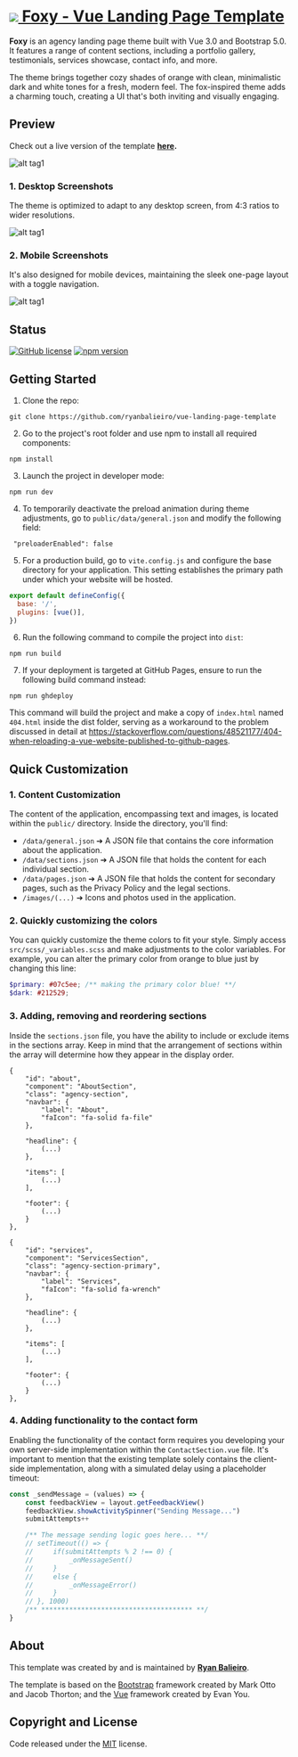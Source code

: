 # [<img src="readme-assets/logo.png"> Foxy - Vue Landing Page Template](https://ryanbalieiro.github.io/vue-landing-page-template/)

**Foxy** is an agency landing page theme built with Vue 3.0 and Bootstrap 5.0. It features a range of content sections, including a portfolio gallery, testimonials, services showcase, contact info, and more.

The theme brings together cozy shades of orange with clean, minimalistic dark and white tones for a fresh, modern feel. The fox-inspired theme adds a charming touch, creating a UI that's both inviting and visually engaging.
## Preview

Check out a live version of the template **[here](https://ryanbalieiro.github.io/vue-landing-page-template/).**

![alt tag1](readme-assets/preview.png)

### 1. Desktop Screenshots
The theme is optimized to adapt to any desktop screen, from 4:3 ratios to wider resolutions.

![alt tag1](readme-assets/desktop-screenshot.png)

### 2. Mobile Screenshots
It's also designed for mobile devices, maintaining the sleek one-page layout with a  toggle navigation.

![alt tag1](readme-assets/mobile-screenshot.png)

## Status
[![GitHub license](https://img.shields.io/badge/license-MIT-blue.svg)](https://raw.githubusercontent.com/StartBootstrap/startbootstrap-agency/master/LICENSE)
[![npm version](https://img.shields.io/npm/v/startbootstrap-agency.svg)](https://www.npmjs.com/package/startbootstrap-agency)

## Getting Started

1. Clone the repo:
```
git clone https://github.com/ryanbalieiro/vue-landing-page-template
```

2. Go to the project's root folder and use npm to install all required components:
```
npm install
```

3. Launch the project in developer mode:
```
npm run dev
```

4. To temporarily deactivate the preload animation during theme adjustments, go to `public/data/general.json` and modify the following field:

```
 "preloaderEnabled": false
```

5. For a production build, go to `vite.config.js` and configure the base directory for your application. This setting establishes the primary path under which your website will be hosted.

```js
export default defineConfig({
  base: '/',
  plugins: [vue()],
})
```

6. Run the following command to compile the project into `dist`:

```
npm run build
```

7. If your deployment is targeted at GitHub Pages, ensure to run the following build command instead:

```
npm run ghdeploy
```

This command will build the project and make a copy of `index.html` named `404.html` inside the dist folder, serving as a workaround to the problem discussed in detail at https://stackoverflow.com/questions/48521177/404-when-reloading-a-vue-website-published-to-github-pages.

## Quick Customization

### 1. Content Customization
The content of the application, encompassing text and images, is located within the `public/` directory. Inside the directory, you'll find:

- `/data/general.json` ➔ A JSON file that contains the core information about the application.
- `/data/sections.json` ➔ A JSON file that holds the content for each individual section.
- `/data/pages.json` ➔ A JSON file that holds the content for secondary pages, such as the Privacy Policy and the legal sections.
- `/images/(...)` ➔ Icons and photos used in the application.

### 2. Quickly customizing the colors

You can quickly customize the theme colors to fit your style. Simply access `src/scss/_variables.scss` and make adjustments to the color variables. For example, you can alter the primary color from orange to blue just by changing this line:

```scss
$primary: #07c5ee; /** making the primary color blue! **/
$dark: #212529;
```

### 3. Adding, removing and reordering sections

Inside the `sections.json` file, you have the ability to include or exclude items in the sections array. Keep in mind that the arrangement of sections within the array will determine how they appear in the display order. 

```
{
    "id": "about",
    "component": "AboutSection",
    "class": "agency-section",
    "navbar": {
        "label": "About",
        "faIcon": "fa-solid fa-file"
    },

    "headline": {
        (...)
    },

    "items": [
        (...)
    ],

    "footer": {
        (...)
    }
},

{
    "id": "services",
    "component": "ServicesSection",
    "class": "agency-section-primary",
    "navbar": {
        "label": "Services",
        "faIcon": "fa-solid fa-wrench"
    },

    "headline": {
        (...)
    },

    "items": [
        (...)
    ],

    "footer": {
        (...)
    }
},
```

### 4. Adding functionality to the contact form

Enabling the functionality of the contact form requires you developing your own server-side implementation within the `ContactSection.vue` file. It's important to mention that the existing template solely contains the client-side implementation, along with a simulated delay using a placeholder timeout:

```js
const _sendMessage = (values) => {
    const feedbackView = layout.getFeedbackView()
    feedbackView.showActivitySpinner("Sending Message...")
    submitAttempts++

    /** The message sending logic goes here... **/
    // setTimeout(() => {
    //     if(submitAttempts % 2 !== 0) {
    //         _onMessageSent()
    //     }
    //     else {
    //         _onMessageError()
    //     }
    // }, 1000)
    /** ************************************** **/
}
```

## About

This template was created by and is maintained by **[Ryan Balieiro](https://ryanbalieiro.com/)**.

The template is based on the [Bootstrap](https://getbootstrap.com/) framework created by Mark Otto and Jacob Thorton; and the [Vue](https://vuejs.org/) framework created by Evan You.


## Copyright and License

Code released under the [MIT](https://github.com/StartBootstrap/startbootstrap-agency/blob/master/LICENSE) license.